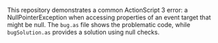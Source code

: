 This repository demonstrates a common ActionScript 3 error: a NullPointerException when accessing properties of an event target that might be null.  The `bug.as` file shows the problematic code, while `bugSolution.as` provides a solution using null checks.